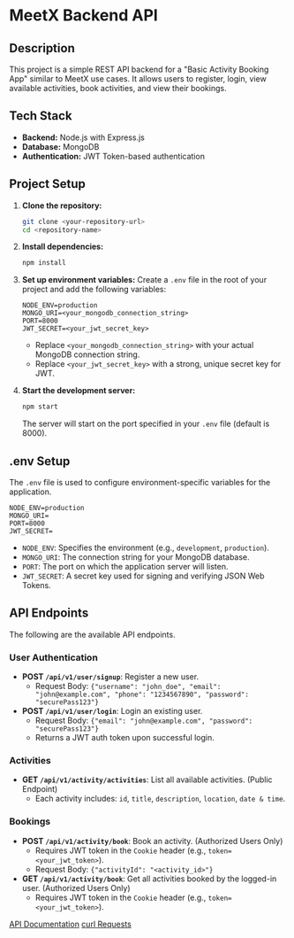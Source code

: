 
# MeetX Backend API

## Description

This project is a simple REST API backend for a "Basic Activity Booking App" similar to MeetX use cases. It allows users to register, login, view available activities, book activities, and view their bookings.

## Tech Stack

* **Backend:** Node.js with Express.js
* **Database:** MongoDB
* **Authentication:** JWT Token-based authentication

## Project Setup

1.  **Clone the repository:**
    ```bash
    git clone <your-repository-url>
    cd <repository-name>
    ```

2.  **Install dependencies:**
    ```bash
    npm install
    ```

3.  **Set up environment variables:**
    Create a `.env` file in the root of your project and add the following variables:
    ```env
    NODE_ENV=production
    MONGO_URI=<your_mongodb_connection_string>
    PORT=8000
    JWT_SECRET=<your_jwt_secret_key>
    ```
    * Replace `<your_mongodb_connection_string>` with your actual MongoDB connection string.
    * Replace `<your_jwt_secret_key>` with a strong, unique secret key for JWT.

4.  **Start the development server:**
    ```bash
    npm start
    ```
    The server will start on the port specified in your `.env` file (default is 8000).

## .env Setup

The `.env` file is used to configure environment-specific variables for the application.

```env
NODE_ENV=production
MONGO_URI=
PORT=8000
JWT_SECRET=
````

- `NODE_ENV`: Specifies the environment (e.g., `development`, `production`).
- `MONGO_URI`: The connection string for your MongoDB database.
- `PORT`: The port on which the application server will listen.
- `JWT_SECRET`: A secret key used for signing and verifying JSON Web Tokens.

## API Endpoints

The following are the available API endpoints.

### User Authentication

- **POST `/api/v1/user/signup`**: Register a new user.
    - Request Body: `{"username": "john_doe", "email": "john@example.com", "phone": "1234567890", "password": "securePass123"}`
- **POST `/api/v1/user/login`**: Login an existing user.
    - Request Body: `{"email": "john@example.com", "password": "securePass123"}`
    - Returns a JWT auth token upon successful login.

### Activities

- **GET `/api/v1/activity/activities`**: List all available activities. (Public Endpoint)
    - Each activity includes: `id`, `title`, `description`, `location`, `date & time`.

### Bookings

- **POST `/api/v1/activity/book`**: Book an activity. (Authorized Users Only)
    - Requires JWT token in the `Cookie` header (e.g., `token=<your_jwt_token>`).
    - Request Body: `{"activityId": "<activity_id>"}`
- **GET `/api/v1/activity/book`**: Get all activities booked by the logged-in user. (Authorized Users Only)
    - Requires JWT token in the `Cookie` header (e.g., `token=<your_jwt_token>`).

[API Documentation](apiDocumentation.md)
[curl Requests](request.md)

